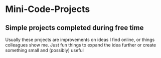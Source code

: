 # Mini-Code-Projects
**Simple projects completed during free time**
---
Usually these projects are improvements on ideas I find online, or things colleagues show me. Just fun things to expand the idea further or create something small and (possibly) useful
